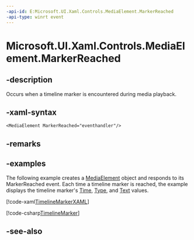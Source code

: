 ```yaml
---
-api-id: E:Microsoft.UI.Xaml.Controls.MediaElement.MarkerReached
-api-type: winrt event
---
```


<!-- Event syntax
public event Windows.UI.Xaml.Media.TimelineMarkerRoutedEventHandler MarkerReached
-->

# Microsoft.UI.Xaml.Controls.MediaElement.MarkerReached

## -description
Occurs when a timeline marker is encountered during media playback.

## -xaml-syntax
```xaml
<MediaElement MarkerReached="eventhandler"/>
```


## -remarks

## -examples
The following example creates a [MediaElement](mediaelement.md) object and responds to its MarkerReached event. Each time a timeline marker is reached, the example displays the timeline marker's [Time](../microsoft.ui.xaml.media/timelinemarker_time.md), [Type](../microsoft.ui.xaml.media/timelinemarker_type.md), and [Text](../microsoft.ui.xaml.media/timelinemarker_text.md) values.



[!code-xaml[TimelineMarkerXAML](../microsoft.ui.xaml.media/code/MediaXamlSnippets/csharp/MainPage.xaml#SnippetTimelineMarkerXAML)]

[!code-csharp[TimelineMarker](../microsoft.ui.xaml.media/code/MediaXamlSnippets/csharp/MainPage.xaml.cs#SnippetTimelineMarker)]

## -see-also
